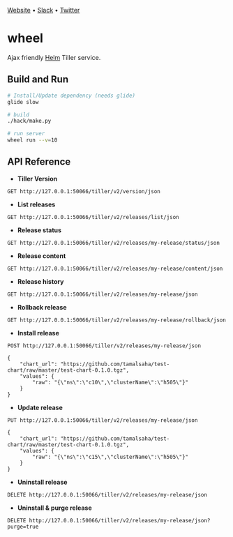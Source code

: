 [Website](https://appscode.com) • [Slack](https://slack.appscode.com) • [Twitter](https://twitter.com/AppsCodeHQ)

# wheel
Ajax friendly [Helm](https://github.com/kubernetes/helm) Tiller service.

## Build and Run
```sh
# Install/Update dependency (needs glide)
glide slow

# build
./hack/make.py

# run server
wheel run --v=10
```

## API Reference

- **Tiller Version** 
```
GET http://127.0.0.1:50066/tiller/v2/version/json
```

- **List releases** 
```
GET http://127.0.0.1:50066/tiller/v2/releases/list/json
```

- **Release status**
```
GET http://127.0.0.1:50066/tiller/v2/releases/my-release/status/json
```

- **Release content**
```
GET http://127.0.0.1:50066/tiller/v2/releases/my-release/content/json
```

- **Release history**
```
GET http://127.0.0.1:50066/tiller/v2/releases/my-release/json
```

- **Rollback release**
```
GET http://127.0.0.1:50066/tiller/v2/releases/my-release/rollback/json
```

- **Install release**

```
POST http://127.0.0.1:50066/tiller/v2/releases/my-release/json

{
	"chart_url": "https://github.com/tamalsaha/test-chart/raw/master/test-chart-0.1.0.tgz",
	"values": {
		"raw": "{\"ns\":\"c10\",\"clusterName\":\"h505\"}"
	}
}
```

- **Update release**

```
PUT http://127.0.0.1:50066/tiller/v2/releases/my-release/json

{
	"chart_url": "https://github.com/tamalsaha/test-chart/raw/master/test-chart-0.1.0.tgz",
	"values": {
		"raw": "{\"ns\":\"c15\",\"clusterName\":\"h505\"}"
	}
}
```

- **Uninstall release**

```
DELETE http://127.0.0.1:50066/tiller/v2/releases/my-release/json
```

- **Uninstall & purge release**

```
DELETE http://127.0.0.1:50066/tiller/v2/releases/my-release/json?purge=true
```


